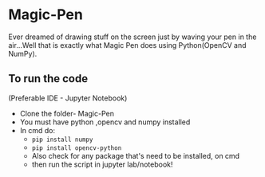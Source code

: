 # Magic-Pen
Ever dreamed of drawing stuff on the screen just by waving your pen in the air...Well that is exactly what Magic Pen does using Python(OpenCV and NumPy).

## To run the code

(Preferable IDE - Jupyter Notebook)
- Clone the folder- Magic-Pen
- You must have python ,opencv and numpy installed
- In cmd do:
  - `pip install numpy`
  - `pip install opencv-python`
  - Also check for any package that's need to be installed, on cmd
  - then run the script in jupyter lab/notebook!


![]()